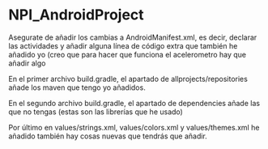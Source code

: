# NPI_AndroidProject

Asegurate de añadir los cambias a AndroidManifest.xml, es decir, declarar las actividades y añadir alguna línea de código extra que también he añadido yo (creo que para hacer que funciona el acelerometro hay que añadir algo

En el primer archivo build.gradle, el apartado de allprojects/repositories añade los maven que tengo yo añadidos.

En el segundo archivo build.gradle, el apartado de dependencies añade las que no tengas (estas son las librerías que he usado)

Por último en values/strings.xml, values/colors.xml y values/themes.xml he añadido también hay cosas nuevas que tendrás que añadir.


